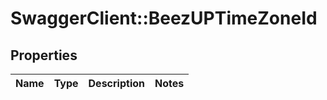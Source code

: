 # SwaggerClient::BeezUPTimeZoneId

## Properties
Name | Type | Description | Notes
------------ | ------------- | ------------- | -------------


